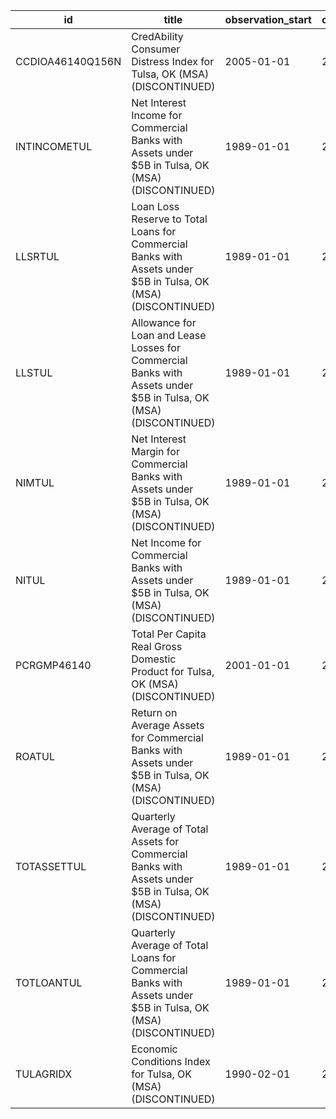| id               | title                                                                                                            | observation_start   | observation_end   |
|------------------|------------------------------------------------------------------------------------------------------------------|---------------------|-------------------|
| CCDIOA46140Q156N | CredAbility Consumer Distress Index for Tulsa, OK (MSA) (DISCONTINUED)                                           | 2005-01-01          | 2013-01-01        |
| INTINCOMETUL     | Net Interest Income for Commercial Banks with Assets under $5B in Tulsa, OK (MSA) (DISCONTINUED)                 | 1989-01-01          | 2020-07-01        |
| LLSRTUL          | Loan Loss Reserve to Total Loans for Commercial Banks with Assets under $5B in Tulsa, OK (MSA) (DISCONTINUED)    | 1989-01-01          | 2020-07-01        |
| LLSTUL           | Allowance for Loan and Lease Losses for Commercial Banks with Assets under $5B in Tulsa, OK (MSA) (DISCONTINUED) | 1989-01-01          | 2020-07-01        |
| NIMTUL           | Net Interest Margin for Commercial Banks with Assets under $5B in Tulsa, OK (MSA) (DISCONTINUED)                 | 1989-01-01          | 2020-07-01        |
| NITUL            | Net Income for Commercial Banks with Assets under $5B in Tulsa, OK (MSA) (DISCONTINUED)                          | 1989-01-01          | 2020-07-01        |
| PCRGMP46140      | Total Per Capita Real Gross Domestic Product for Tulsa, OK (MSA) (DISCONTINUED)                                  | 2001-01-01          | 2017-01-01        |
| ROATUL           | Return on Average Assets for Commercial Banks with Assets under $5B in Tulsa, OK (MSA) (DISCONTINUED)            | 1989-01-01          | 2020-07-01        |
| TOTASSETTUL      | Quarterly Average of Total Assets for Commercial Banks with Assets under $5B in Tulsa, OK (MSA) (DISCONTINUED)   | 1989-01-01          | 2020-07-01        |
| TOTLOANTUL       | Quarterly Average of Total Loans for Commercial Banks with Assets under $5B in Tulsa, OK (MSA) (DISCONTINUED)    | 1989-01-01          | 2020-07-01        |
| TULAGRIDX        | Economic Conditions Index for Tulsa, OK (MSA) (DISCONTINUED)                                                     | 1990-02-01          | 2019-12-01        |